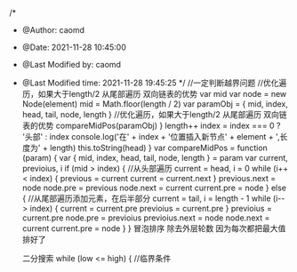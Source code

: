 /*
 * @Author: caomd 
 * @Date: 2021-11-28 10:45:00 
 * @Last Modified by: caomd
 * @Last Modified time: 2021-11-28 19:45:25
 */
//一定判断越界问题
//优化遍历，如果大于length/2 从尾部遍历 双向链表的优势
     var mid
            var node = new Node(element)
            mid = Math.floor(length / 2)
            var paramObj = {
                mid,
                index,
                head,
                tail,
                node,
                length
            }
            //优化遍历，如果大于length/2 从尾部遍历 双向链表的优势
            compareMidPos(paramObj)
        }
        length++
        index = index === 0 ? '头部' : index
        console.log('在' + index + '位置插入新节点' + element + ',长度为' + length)
        this.toString(head)
    }
    var compareMidPos = function (param) {
        var { mid,
            index,
            head,
            tail,
            node,
            length } = param
        var current, previoius, i
        if (mid > index) { //从头部遍历
            current = head, i = 0
            while (i++ < index) {
                previous = current
                current = current.next
            }
            previous.next = node
            node.pre = previous
            node.next = current
            current.pre = node
        } else {
            //从尾部遍历添加元素，在后半部分
            current = tail, i = length - 1
            while (i-- > index) {
                current = current.pre
                previoius = current.pre
            }
            previoius = current.pre
            node.pre = previoius
            previoius.next = node
            node.next = current
            current.pre = node
        }
    }
    冒泡排序 除去外层轮数 因为每次都把最大值排好了

    二分搜索
     while (low <= high) { //临界条件